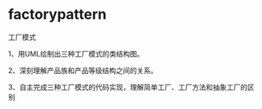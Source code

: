 # factorypattern
工厂模式

1、用UML绘制出三种工厂模式的类结构图。

2、深刻理解产品族和产品等级结构之间的关系。

3、自主完成三种工厂模式的代码实现，理解简单工厂、工厂方法和抽象工厂的区别
